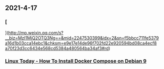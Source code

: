 
## 2021-4-17

### [
](http://mp.weixin.qq.com/s?__biz=MzI1MjQ2OTQ3Ng==&mid=2247530399&idx=2&sn=f5bbcc711fe5379a16d1b03cca14ebc1&chksm=e9e17e14de96f702fd22e920594bd08ca4ecf8a70f23d3cc6434e568cd5384a480564ba34af3#rd)

### [Linux Today - How To Install Docker Compose on Debian 9](https://www.linuxtoday.com/developer/how-to-install-docker-compose-on-debian-9-210414232505.html)